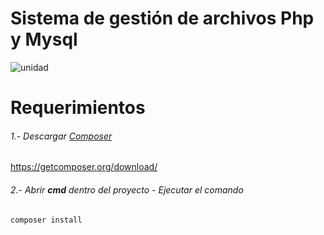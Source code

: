 # Sistema de gestión de archivos Php y Mysql
![unidad](https://user-images.githubusercontent.com/71534078/203374400-5e1eaf1f-3640-4077-8a70-94682394470b.png)
# Requerimientos
###### 1.- Descargar [Composer](https://getcomposer.org/download/ "Composer")
https://getcomposer.org/download/
###### 2.- Abrir **cmd** dentro del proyecto - Ejecutar el comando


    composer install
